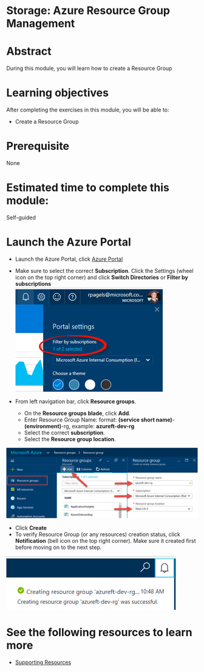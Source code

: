 # Storage: Azure Resource Group Management

# Abstract

During this module, you will learn how to create a Resource Group

# Learning objectives
After completing the exercises in this module, you will be able to:
* Create a Resource Group

# Prerequisite 
None

# Estimated time to complete this module:
Self-guided

# Launch the Azure Portal
* Launch the Azure Portal, click [Azure Portal](http://www.azure.portal.com)

* Make sure to select the correct **Subscription**. Click the Settings (wheel icon on the top right corner) and click **Switch Directories** or **Filter by subscriptions**
![Screenshot](./images/Storage-L2-1.png)
 
* From left navigation bar, click **Resource groups**.
  * On the **Resource groups blade**, click **Add**.
  * Enter Resource Group Name: format: **(service short name)**-**(environment)**-rg, example: **azureft-dev-rg**
  * Select the correct **subscription**.
  * Select the **Resource group location**.

![Screenshot](images/Storage-L2-2.png)
 
* Click **Create**
* To verify Resource Group (or any resources) creation status, click **Notification** (bell icon on the top right corner). Make sure it created first before moving on to the next step.

![Screenshot](images/Storage-L2-3.png)

# See the following resources to learn more
* [Supporting Resources](#)


